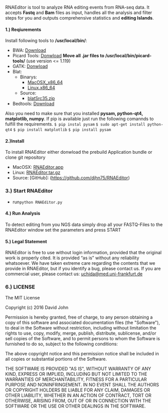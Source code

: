 RNAEditor is tool to analyze RNA editing events from RNA-seq data.
It accepts **Fastq** and **Bam** files as input, handles all the analysis and filter steps for you and outputs comprehensive statistics and **editing Islands**.


#### 1.) Reqiurements

Install following tools to **/usr/local/bin/**:

+ BWA: [Download](https://sourceforge.net/projects/bio-bwa/files/latest/download)
+ Picard Tools: [Donwload](https://sourceforge.net/projects/picard/files/picard-tools/1.119/picard-tools-1.119.zip/download)
	**Move all .jar files to /usr/local/bin/picard-tools/** (use version <= 1.119)
+ GATK: [Donwload](https://www.broadinstitute.org/gatk/download/auth?package=GATK)
+ Blat:
	+ Binarys:
		+ [MacOSX_x86_64](http://hgdownload.soe.ucsc.edu/admin/exe/macOSX.x86_64/blat/blat)
		+ [Linux.x86_64](http://hgdownload.soe.ucsc.edu/admin/exe/linux.x86_64/blat/blat)
	+ Source:
		+ [blatSrc35.zip](https://users.soe.ucsc.edu/~kent/src/blatSrc35.zip)
+ Bedtools: [Download]( http://bedtools.readthedocs.io/en/latest/content/installation.html)

Also you need to make sure that you installed **pysam, python-qt4, matplotlib, numpy**.
If pip is available just run the following comannds to fulfill the requirements.
`$ pip instal pysam`
`$ sudo apt-get install python-qt4`
`$ pip install matplotlib`
`$ pip install pysam`


#### 2.)Install
To install RNAEditor either donwload the prebuild Application bundle or clone git repository
+	MacOSX: [RNAEditor.app](http://rnaeditor.uni-frankfurt.de/src/RNAEditor.dmg)
+	Linux: [RNAEditor.tar.gz](http://rnaeditor.uni-frankfurt.de/src/RNAEditor.tar.gz)
+	Source: [GitHub]: (https://github.com/djhn75/RNAEditor)

### 3.) Start RNAEditor

+ run`python RNAEditor.py`

#### 4.) Run Analysis
To detect editing from you NGS data simply drop all your FASTQ-Files to the RNAEditor window set the parameters and press START


#### 5.) Legal Statement
RNAEditor is free to use without login information, provided that the original work is properly cited.
It is provided “as is” without any reliability whatsoever.
We have taken extreme care regarding the contents that we provide in RNAEditor, but if you identify a bug, please contact us.
If you are commercial user, please contact us: uchida@med.uni-frankfurt.de

### 6.) LICENSE

The MIT License

Copyright (c) 2016 David John

Permission is hereby granted, free of charge, to any person obtaining a copy
of this software and associated documentation files (the "Software"), to deal
in the Software without restriction, including without limitation the rights
to use, copy, modify, merge, publish, distribute, sublicense, and/or sell
copies of the Software, and to permit persons to whom the Software is
furnished to do so, subject to the following conditions:

The above copyright notice and this permission notice shall be included in
all copies or substantial portions of the Software.

THE SOFTWARE IS PROVIDED "AS IS", WITHOUT WARRANTY OF ANY KIND, EXPRESS OR
IMPLIED, INCLUDING BUT NOT LIMITED TO THE WARRANTIES OF MERCHANTABILITY,
FITNESS FOR A PARTICULAR PURPOSE AND NONINFRINGEMENT. IN NO EVENT SHALL THE
AUTHORS OR COPYRIGHT HOLDERS BE LIABLE FOR ANY CLAIM, DAMAGES OR OTHER
LIABILITY, WHETHER IN AN ACTION OF CONTRACT, TORT OR OTHERWISE, ARISING FROM,
OUT OF OR IN CONNECTION WITH THE SOFTWARE OR THE USE OR OTHER DEALINGS IN
THE SOFTWARE.